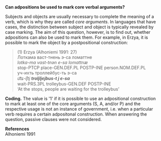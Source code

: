 **Can adpositions be used to mark core verbal arguments?**

Subjects and objects are usually necessary to complete the meaning of a verb, which is why they are called *core arguments*. In languages that have cases, the distinction between subject and object is typically revealed by case marking. The aim of this question, however, is to find out, whether  adpositions can also be used to mark them. For example, in Erzya, it is possible to mark the object by a postpositional construction: 

>(1) Erzya (Alhoniemi 1991: 27)<br/>
>Лоткама васт-тнень э-са ломаттне<br/>
>*lotkɑ-mɑ vɑst-tnǝn e-sɑ lomɑttnæ*<br/>
>stop-PTCP place-GEN.DEF.PL POSTP-INE person.NOM.DEF.PL<br/>
>уч-ихть троллейбус-ть э-са<br/>
>*u͡tɕ-iȷ̊tj **troljljejbus-t j e-sɑ***<br/>
>wait-PRS.3PL trolleybus-GEN.DEF POSTP-INE<br/>
>‘At the stops, people are waiting for the trolleybus’

**Coding.** The value is '1' if it is possible to use an adpositional construction to mark at least one of the core arguments (S, A, and/or P) and the respective usage is not an instance of government, i.e. when a particular verb requires a certain adpositonal construction. When answering the question, passive clauses were not considered.

**References**<br/>
Alhoniemi 1991
